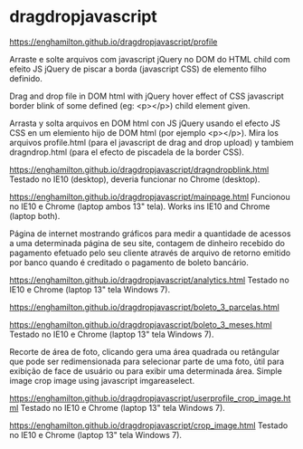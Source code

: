 # dragdropjavascript

https://enghamilton.github.io/dragdropjavascript/profile

Arraste e solte arquivos com javascript jQuery no DOM do HTML child com efeito JS jQuery de piscar a borda (javascript CSS) 
de elemento filho definido.

Drag and drop file in DOM html with jQuery hover effect of CSS javascript border blink of some defined (eg: \<p><\/p>) child element given.

Arrasta y solta arquivos en DOM html con JS jQuery usando el efecto JS CSS en um elemiento hijo de DOM html (por ejemplo \<p><\/p>).
Mira los arquivos profile.html (para el javascript de drag and drop upload) y tambiem dragndrop.html (para el efecto de piscadela
de la border CSS).

https://enghamilton.github.io/dragdropjavascript/dragndropblink.html
Testado no IE10 (desktop), deveria funcionar no Chrome (desktop).

https://enghamilton.github.io/dragdropjavascript/mainpage.html
Funcionou no IE10 e Chrome (laptop ambos 13" tela). Works ins IE10 and Chrome (laptop both).

Página de internet mostrando gráficos para medir a quantidade de acessos a uma determinada página de seu site, contagem de dinheiro 
recebido do pagamento efetuado pelo seu cliente através de arquivo de retorno emitido por banco quando é creditado o pagamento de 
boleto bancário.

https://enghamilton.github.io/dragdropjavascript/analytics.html
Testado no IE10 e Chrome (laptop 13" tela Windows 7).

https://enghamilton.github.io/dragdropjavascript/boleto_3_parcelas.html

https://enghamilton.github.io/dragdropjavascript/boleto_3_meses.html
Testado no IE10 e Chrome (laptop 13" tela Windows 7).

Recorte de área de foto, clicando gera uma área quadrada ou retângular que pode ser redimensionada para selecionar 
parte de uma foto, útil para exibição de face de usuário ou para exibir uma determinada área.
Simple image crop image using javascript imgareaselect.

https://enghamilton.github.io/dragdropjavascript/userprofile_crop_image.html
Testado no IE10 e Chrome (laptop 13" tela Windows 7).

https://enghamilton.github.io/dragdropjavascript/crop_image.html
Testado no IE10 e Chrome (laptop 13" tela Windows 7).
